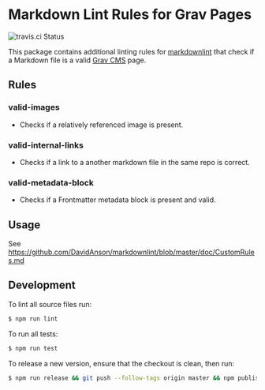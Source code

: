 # Markdown Lint Rules for Grav Pages

![travis.ci Status](https://api.travis-ci.org/syseleven/markdownlint-rules-grav-pages.svg?branch=master)

This package contains additional linting rules for [markdownlint](https://github.com/DavidAnson/markdownlint)
that check if a Markdown file is a valid [Grav CMS](https://getgrav.org/) page.

## Rules

### valid-images

* Checks if a relatively referenced image is present.

### valid-internal-links

* Checks if a link to a another markdown file in the same repo is correct.

### valid-metadata-block

* Checks if a Frontmatter metadata block is present and valid.

## Usage

See https://github.com/DavidAnson/markdownlint/blob/master/doc/CustomRules.md

## Development

To lint all source files run:

```bash
$ npm run lint
```

To run all tests:

```bash
$ npm run test
```

To release a new version, ensure that the checkout is clean, then run:

```bash
$ npm run release && git push --follow-tags origin master && npm publish
```

